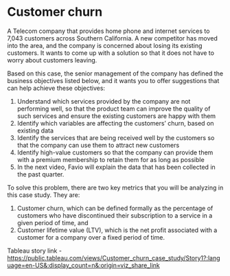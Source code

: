 # Customer churn


A Telecom company that provides home phone and internet services to 7,043 customers across Southern California. A new competitor has moved into the area, and the company is concerned about losing its existing customers. It wants to come up with a solution so that it does not have to worry about customers leaving.

Based on this case, the senior management of the company has defined the business objectives listed below, and it wants you to offer suggestions that can help achieve these objectives:

1. Understand which services provided by the company are not performing well, so that the product team can improve the quality of such services and ensure the existing    customers are happy with them
2. Identify which variables are affecting the customers’ churn, based on existing data
3. Identify the services that are being received well by the customers so that the company can use them to attract new customers
4. Identify high-value customers so that the company can provide them with a premium membership to retain them for as long as possible
5. In the next video, Favio will explain the data that has been collected in the past quarter.


To solve this problem, there are two key metrics that you will be analyzing in this case study. They are:

1. Customer churn, which can be defined formally as the percentage of customers who have discontinued their subscription to a service in a given period of time, and
2. Customer lifetime value (LTV), which is the net profit associated with a customer for a company over a fixed period of time.


Tableau story link - https://public.tableau.com/views/Customer_churn_case_study/Story1?:language=en-US&:display_count=n&:origin=viz_share_link
